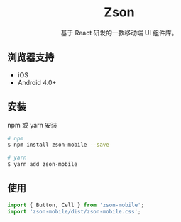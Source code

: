 <h1 align="center">Zson</h1>

<div align="center">

基于 React 研发的一款移动端 UI 组件库。

</div>


## 浏览器支持

- iOS
- Android 4.0+

## 安装

npm 或 yarn 安装

```bash
# npm
$ npm install zson-mobile --save

# yarn
$ yarn add zson-mobile
```

## 使用

```js
import { Button, Cell } from 'zson-mobile';
import 'zson-mobile/dist/zson-mobile.css';
```
